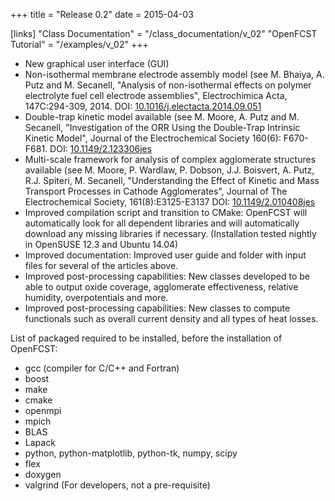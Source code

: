 +++
title = "Release 0.2"
date = 2015-04-03

[links]
    "Class Documentation" = "/class_documentation/v_02"
    "OpenFCST Tutorial" = "/examples/v_02"
+++
* New graphical user interface (GUI)
* Non-isothermal membrane electrode assembly model (see M. Bhaiya, A. Putz and M. Secanell, "Analysis of non-isothermal effects on polymer electrolyte fuel cell electrode assemblies", Electrochimica Acta, 147C:294-309, 2014. DOI: [10.1016/j.electacta.2014.09.051](http://dx.doi.org/10.1016/j.electacta.2014.09.051)
* Double-trap kinetic model available (see M. Moore, A. Putz and M. Secanell, "Investigation of the ORR Using the Double-Trap Intrinsic Kinetic Model", Journal of the Electrochemical Society 160(6): F670-F681. DOI: [10.1149/2.123306jes](http://dx.doi.org/10.1149/2.123306jes)
* Multi-scale framework for analysis of complex agglomerate structures available (see M. Moore, P. Wardlaw, P. Dobson, J.J. Boisvert, A. Putz, R.J. Spiteri, M. Secanell, "Understanding the Effect of Kinetic and Mass Transport Processes in Cathode Agglomerates", Journal of The Electrochemical Society, 161(8):E3125-E3137 DOI: [10.1149/2.010408jes](http://dx.doi.org/10.1149/2.010408jes)
* Improved compilation script and transition to CMake: OpenFCST will automatically look for all dependent libraries and will automatically download any missing libraries if necessary. (Installation tested nightly in OpenSUSE 12.3 and Ubuntu 14.04)
* Improved documentation: Improved user guide and folder with input files for several of the articles above.
* Improved post-processing capabilities: New classes developed to be able to output oxide coverage, agglomerate effectiveness, relative humidity, overpotentials and more.
* Improved post-processing capabilities: New classes to compute functionals such as overall current density and all types of heat losses.

List of packaged required to be installed, before the installation of OpenFCST:

* gcc (compiler for C/C++ and Fortran)
* boost
* make
* cmake
* openmpi
* mpich
* BLAS
* Lapack
* python, python-matplotlib, python-tk, numpy, scipy
* flex
* doxygen
* valgrind (For developers, not a pre-requisite)
